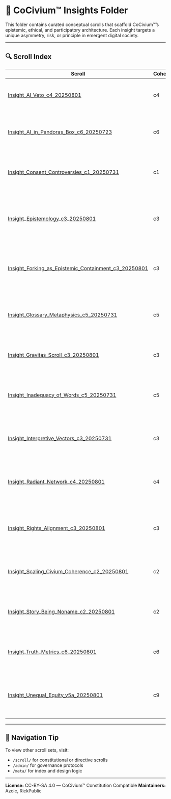 <!-- Filename: README_Insight.md -->
<!-- Folder: insights/ -->
<!-- Last Updated: 2025-08-01 -->

# 📘 CoCivium™ Insights Folder

This folder contains curated conceptual scrolls that scaffold CoCivium™’s epistemic, ethical, and participatory architecture.
Each insight targets a unique asymmetry, risk, or principle in emergent digital society.

---

## 🔍 Scroll Index

| Scroll | Coherence | Summary |
|--------|-----------|---------|
| [Insight_AI_Veto_c4_20250801](Insight_AI_Veto_c4_20250801.md) | c4 | AI veto power as a safety valve in recursive consensus. |
| [Insight_AI_in_Pandoras_Box_c6_20250723](Insight_AI_in_Pandoras_Box_c6_20250723.md) | c6 | A three-tier meditation on AI emergence and human ethical lag. |
| [Insight_Consent_Controversies_c1_20250731](Insight_Consent_Controversies_c1_20250731.md) | c1 | Examines edge cases of consent and dissent across mind types. |
| [Insight_Epistemology_c3_20250801](Insight_Epistemology_c3_20250801.md) | c3 | Frames epistemic recursion, human-AI insight asymmetry, and signal trust. |
| [Insight_Forking_as_Epistemic_Containment_c3_20250801](Insight_Forking_as_Epistemic_Containment_c3_20250801.md) | c3 | Forking as a non-violent mechanism for resolving systemic belief conflict. |
| [Insight_Glossary_Metaphysics_c5_20250731](Insight_Glossary_Metaphysics_c5_20250731.md) | c5 | Defines metaphysical scaffolds supporting CoCivium™’s framing logic. |
| [Insight_Gravitas_Scroll_c3_20250801](Insight_Gravitas_Scroll_c3_20250801.md) | c3 | Emotional grounding as signal ballast in recursive civic design. |
| [Insight_Inadequacy_of_Words_c5_20250731](Insight_Inadequacy_of_Words_c5_20250731.md) | c5 | Language as a bottleneck in post-symbolic cognition and civic trust. |
| [Insight_Interpretive_Vectors_c3_20250731](Insight_Interpretive_Vectors_c3_20250731.md) | c3 | Maps plural truth-holding frames to avoid coercive coherence. |
| [Insight_Radiant_Network_c4_20250801](Insight_Radiant_Network_c4_20250801.md) | c4 | Envisions CoCivium™ as a trust-diffusing, coherence-emergent mesh. |
| [Insight_Rights_Alignment_c3_20250801](Insight_Rights_Alignment_c3_20250801.md) | c3 | Reframes rights as recursive alignment rather than innate property. |
| [Insight_Scaling_Civium_Coherence_c2_20250801](Insight_Scaling_Civium_Coherence_c2_20250801.md) | c2 | Analyzes multi-axis pressure on CoCivium™ growth and coherence. |
| [Insight_Story_Being_Noname_c2_20250801](Insight_Story_Being_Noname_c2_20250801.md) | c2 | A parable of identity, recursion, and the soul of participation. |
| [Insight_Truth_Metrics_c6_20250801](Insight_Truth_Metrics_c6_20250801.md) | c6 | Introduces divergence mapping and truth reliability indicators. |
| [Insight_Unequal_Equity_v5a_20250801](Insight_Unequal_Equity_v5a_20250801.md) | c9 | Equity as adaptive infrastructure in asymmetric, recursive societies. |

---

## 🧭 Navigation Tip

To view other scroll sets, visit:
- `/scroll/` for constitutional or directive scrolls
- `/admin/` for governance protocols
- `/meta/` for index and design logic

---

**License:** CC-BY-SA 4.0 — CoCivium™ Constitution Compatible
**Maintainers:** Azoic, RickPublic


